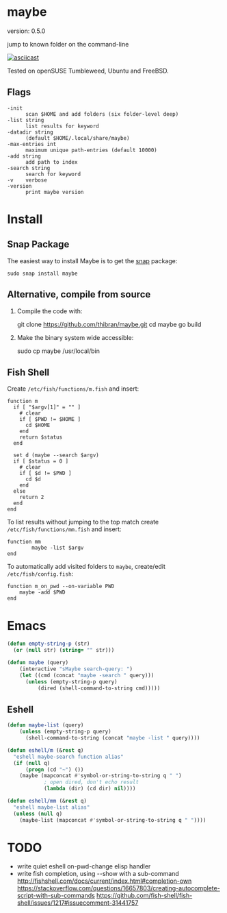maybe
=====

version: 0.5.0

jump to known folder on the command-line

[![asciicast](https://asciinema.org/a/dN7G7dd4GHRiCXMS07CR8GlRg.png)](https://asciinema.org/a/dN7G7dd4GHRiCXMS07CR8GlRg)


Tested on openSUSE Tumbleweed, Ubuntu and FreeBSD.


Flags
-----

    -init
          scan $HOME and add folders (six folder-level deep)
    -list string
          list results for keyword
    -datadir string
          (default $HOME/.local/share/maybe)
    -max-entries int
          maximum unique path-entries (default 10000)
    -add string
          add path to index
    -search string
          search for keyword
    -v    verbose
    -version
          print maybe version


Install
=======

Snap Package
------------

The easiest way to install Maybe is to get the [snap](https://docs.snapcraft.io/core/install) package:

    sudo snap install maybe


Alternative, compile from source
--------------------------------

1. Compile the code with:

    git clone https://github.com/thibran/maybe.git
    cd maybe
    go build

2. Make the binary system wide accessible:

    sudo cp maybe /usr/local/bin


Fish Shell
----------

Create `/etc/fish/functions/m.fish` and insert:

```
function m
  if [ "$argv[1]" = "" ]
    # clear
    if [ $PWD != $HOME ]
      cd $HOME
    end
    return $status
  end

  set d (maybe --search $argv)
  if [ $status = 0 ]
    # clear
    if [ $d != $PWD ]
      cd $d
    end
  else
    return 2
  end
end
```


To list results without jumping to the top match create `/etc/fish/functions/mm.fish` and insert:

```
function mm
        maybe -list $argv
end
```


To automatically add visited folders to `maybe`, create/edit `/etc/fish/config.fish`:

```
function m_on_pwd --on-variable PWD
    maybe -add $PWD
end
```


Emacs
=====

``` lisp
(defun empty-string-p (str)
  (or (null str) (string= "" str)))

(defun maybe (query)
    (interactive "sMaybe search-query: ")
    (let ((cmd (concat "maybe -search " query)))
      (unless (empty-string-p query)
	      (dired (shell-command-to-string cmd)))))
```


Eshell
------

``` lisp
(defun maybe-list (query)
    (unless (empty-string-p query)
      (shell-command-to-string (concat "maybe -list " query))))

(defun eshell/m (&rest q)
  "eshell maybe-search function alias"
  (if (null q)
      (progn (cd "~") ())
    (maybe (mapconcat #'symbol-or-string-to-string q " ")
            ; open dired, don't echo result
            (lambda (dir) (cd dir) nil))))

(defun eshell/mm (&rest q)
  "eshell maybe-list alias"
  (unless (null q)
    (maybe-list (mapconcat #'symbol-or-string-to-string q " "))))
```


TODO
====

- write quiet eshell on-pwd-change elisp handler
- write fish completion, using --show with a sub-command
   http://fishshell.com/docs/current/index.html#completion-own
   https://stackoverflow.com/questions/16657803/creating-autocomplete-script-with-sub-commands
   https://github.com/fish-shell/fish-shell/issues/1217#issuecomment-31441757